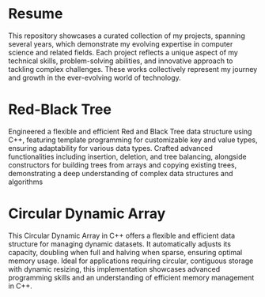 # Resume
This repository showcases a curated collection of my projects, spanning several years, which demonstrate my evolving expertise in computer science and related fields. Each project reflects a unique aspect of my technical skills, problem-solving abilities, and innovative approach to tackling complex challenges. These works collectively represent my journey and growth in the ever-evolving world of technology.

# Red-Black Tree
Engineered a flexible and efficient Red and Black Tree data structure using C++, featuring template programming for customizable key and value types, ensuring adaptability for various data types. Crafted advanced functionalities including insertion, deletion, and tree balancing, alongside constructors for building trees from arrays and copying existing trees, demonstrating a deep understanding of complex data structures and algorithms

# Circular Dynamic Array
This Circular Dynamic Array in C++ offers a flexible and efficient data structure for managing dynamic datasets. It automatically adjusts its capacity, doubling when full and halving when sparse, ensuring optimal memory usage. Ideal for applications requiring circular, contiguous storage with dynamic resizing, this implementation showcases advanced programming skills and an understanding of efficient memory management in C++.
